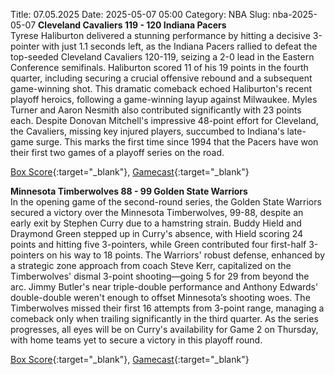 Title: 07.05.2025
Date: 2025-05-07 05:00
Category: NBA 
Slug: nba-2025-05-07 
**Cleveland Cavaliers 119 - 120 Indiana Pacers**  
Tyrese Haliburton delivered a stunning performance by hitting a decisive 3-pointer with just 1.1 seconds left, as the Indiana Pacers rallied to defeat the top-seeded Cleveland Cavaliers 120-119, seizing a 2-0 lead in the Eastern Conference semifinals. Haliburton scored 11 of his 19 points in the fourth quarter, including securing a crucial offensive rebound and a subsequent game-winning shot. This dramatic comeback echoed Haliburton's recent playoff heroics, following a game-winning layup against Milwaukee. Myles Turner and Aaron Nesmith also contributed significantly with 23 points each. Despite Donovan Mitchell's impressive 48-point effort for Cleveland, the Cavaliers, missing key injured players, succumbed to Indiana's late-game surge. This marks the first time since 1994 that the Pacers have won their first two games of a playoff series on the road. 

[Box Score](/game/ind-vs-cle-0042400202/box-score){:target="_blank"}, [Gamecast](/game/ind-vs-cle-0042400202){:target="_blank"}<br>

**Minnesota Timberwolves 88 - 99 Golden State Warriors**  
In the opening game of the second-round series, the Golden State Warriors secured a victory over the Minnesota Timberwolves, 99-88, despite an early exit by Stephen Curry due to a hamstring strain. Buddy Hield and Draymond Green stepped up in Curry's absence, with Hield scoring 24 points and hitting five 3-pointers, while Green contributed four first-half 3-pointers on his way to 18 points. The Warriors' robust defense, enhanced by a strategic zone approach from coach Steve Kerr, capitalized on the Timberwolves' dismal 3-point shooting—going 5 for 29 from beyond the arc. Jimmy Butler's near triple-double performance and Anthony Edwards' double-double weren't enough to offset Minnesota’s shooting woes. The Timberwolves missed their first 16 attempts from 3-point range, managing a comeback only when trailing significantly in the third quarter. As the series progresses, all eyes will be on Curry's availability for Game 2 on Thursday, with home teams yet to secure a victory in this playoff round. 

[Box Score](/game/gsw-vs-min-0042400231/box-score){:target="_blank"}, [Gamecast](/game/gsw-vs-min-0042400231){:target="_blank"}<br>

